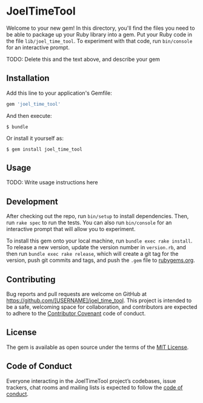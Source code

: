 # JoelTimeTool

Welcome to your new gem! In this directory, you'll find the files you need to be able to package up your Ruby library into a gem. Put your Ruby code in the file `lib/joel_time_tool`. To experiment with that code, run `bin/console` for an interactive prompt.

TODO: Delete this and the text above, and describe your gem

## Installation

Add this line to your application's Gemfile:

```ruby
gem 'joel_time_tool'
```

And then execute:

    $ bundle

Or install it yourself as:

    $ gem install joel_time_tool

## Usage

TODO: Write usage instructions here

## Development

After checking out the repo, run `bin/setup` to install dependencies. Then, run `rake spec` to run the tests. You can also run `bin/console` for an interactive prompt that will allow you to experiment.

To install this gem onto your local machine, run `bundle exec rake install`. To release a new version, update the version number in `version.rb`, and then run `bundle exec rake release`, which will create a git tag for the version, push git commits and tags, and push the `.gem` file to [rubygems.org](https://rubygems.org).

## Contributing

Bug reports and pull requests are welcome on GitHub at https://github.com/[USERNAME]/joel_time_tool. This project is intended to be a safe, welcoming space for collaboration, and contributors are expected to adhere to the [Contributor Covenant](http://contributor-covenant.org) code of conduct.

## License

The gem is available as open source under the terms of the [MIT License](https://opensource.org/licenses/MIT).

## Code of Conduct

Everyone interacting in the JoelTimeTool project’s codebases, issue trackers, chat rooms and mailing lists is expected to follow the [code of conduct](https://github.com/[USERNAME]/joel_time_tool/blob/master/CODE_OF_CONDUCT.md).
